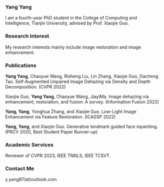 

### Yang Yang
I am a fourth-year PhD student in the College of Computing and Intelligence, Tianjin University, advised by Prof. Xiaojie Guo.

### Research Interest
My research interests mainly include image restoration and image enhancement.

### Publications
**Yang Yang**, Chaoyue Wang, Risheng Liu, Lin Zhang, Xiaojie Guo, Dacheng Tao. Self-Augmented Unpaired Image Dehazing via Density and Depth Decomposition. (CVPR 2022)

Xiaojie Guo, **Yang Yang**, Chaoyue Wang, JiayiMa. Image dehazing via enhancement, restoration, and fusion: A survey. (Information Fusion 2022)

**Yang, Yang**, Yonghua Zhang, and Xiaojie Guo. Low-Light Image Enhancement via Feature Restoration. (ICASSP 2022)

**Yang, Yang**, and Xiaojie Guo. Generative landmark guided face inpainting. (PRCV 2020, Best Student Paper Runner-up)

### Academic Services
Reviewer of CVPR 2023, IEEE TNNLS, IEEE TCSVT.


### Contact Me
y.yang97(at)outlook.com
